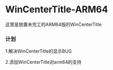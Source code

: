 # WinCenterTitle-ARM64
这里是放置未完工的ARM64版的WinCenterTitle
### 计划
1.解决WinCenterTitle的显示BUG

2.添加WinCenterTitle对arm64的支持
